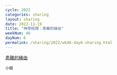 ```yaml
---
cycle: 2022
categories: sharing
layout: sharing
date: 2022-11-19
title: "神學梳理：患難的緣由"
weekNum: 46
dayNum: 6
permalink: /sharing/2022/wk46-day6-sharing.html
---
```


[患難的緣由](https://eccseattle.github.io/media/sharing/2022/wk046/2022-11-19-bin.m4a)

`小錢`
